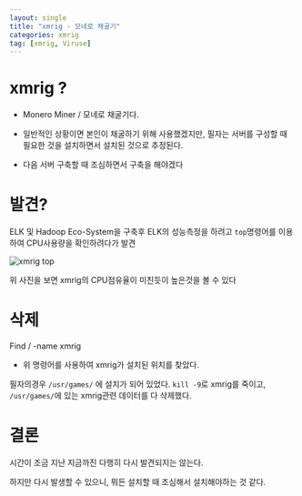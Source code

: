 ```yaml
---
layout: single
title: "xmrig - 모네로 채굴기"
categories: xmrig
tag: [xmrig, Viruse]
---
```


# xmrig ?

- Monero Miner / 모네로 채굴기다.
- 일반적인 상황이면 본인이 채굴하기 위해 사용했겠지만, 필자는 서버를 구성할 때 필요한 것을 설치하면서 설치된 것으로 추정된다.

- 다음 서버 구축할 때 조심하면서 구축을 해야겠다

# 발견?

ELK 및 Hadoop Eco-System을 구축후 ELK의 성능측정을 하려고 `top`명령어를 이용하여 CPU사용량을 확인하려다가 발견

![xmrig top](https://user-images.githubusercontent.com/53324492/191512974-8ddbe8a9-b4de-4c4c-9bfd-b7efb7632f47.png)

위 사진을 보면 xmrig의 CPU점유율이 미친듯이 높은것을 볼 수 있다

# 삭제

Find / -name xmrig

- 위 명령어를 사용하여 xmrig가 설치된 위치를 찾았다.

필자의경우 `/usr/games/` 에 설치가 되어 있었다.
`kill -9`로 xmrig를 죽이고, `/usr/games/`에 있는 xmrig관련 데이터를 다 삭제했다.

# 결론

시간이 조금 지난 지금까진 다행히 다시 발견되지는 않는다.

하지만 다시 발생할 수 있으니, 뭐든 설치할 때 조심해서 설치해야하는 것 같다.
